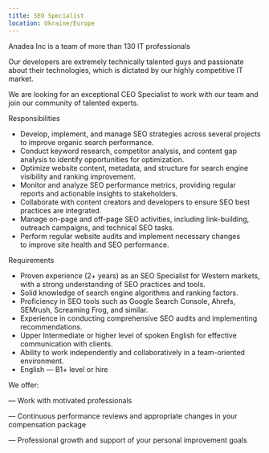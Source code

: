 ```yaml
---
title: SEO Specialist
location: Ukraine/Europe
---
```

Anadea Inc is a team of more than 130 IT professionals

Our developers are extremely technically talented guys and passionate about their technologies, which is dictated by our highly competitive IT market.

We are looking for an exceptional CEO Specialist to work with our team and join our community of talented experts.

Responsibilities

* Develop, implement, and manage SEO strategies across several projects to improve organic search performance.
* Conduct keyword research, competitor analysis, and content gap analysis to identify opportunities for optimization.
* Optimize website content, metadata, and structure for search engine visibility and ranking improvement.
* Monitor and analyze SEO performance metrics, providing regular reports and actionable insights to stakeholders.
* Collaborate with content creators and developers to ensure SEO best practices are integrated.
* Manage on-page and off-page SEO activities, including link-building, outreach campaigns, and technical SEO tasks.
* Perform regular website audits and implement necessary changes to improve site health and SEO performance.

Requirements

* Proven experience (2+ years) as an SEO Specialist for Western markets, with a strong understanding of SEO practices and tools.
* Solid knowledge of search engine algorithms and ranking factors.
* Proficiency in SEO tools such as Google Search Console, Ahrefs, SEMrush, Screaming Frog, and similar.
* Experience in conducting comprehensive SEO audits and implementing recommendations.
* Upper Intermediate or higher level of spoken English for effective communication with clients.
* Ability to work independently and collaboratively in a team-oriented environment.
* English — B1+ level or hire

We offer:

— Work with motivated professionals

— Continuous performance reviews and appropriate changes in your compensation package

— Professional growth and support of your personal improvement goals